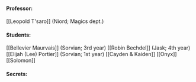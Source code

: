 

#### Professor:
[[Leopold T'saro]] (Niord; Magics dept.)


#### Students:
[[Bellevier Maurvais]] (Sorvian; 3rd year)
[[Robin Bechdel]] (Jask; 4th year)
[[Elijah (Lee) Portier]] (Sorvian; 1st year)
[[Cayden & Kaiden]]
[[Onyx]]
[[Solomon]]
#### Secrets:

